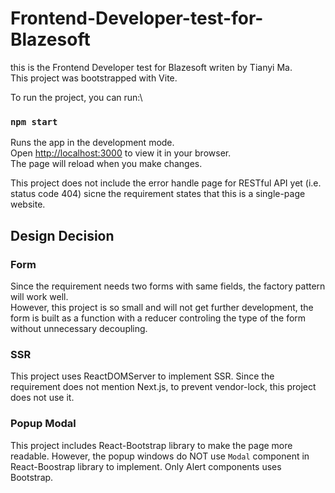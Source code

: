 # Frontend-Developer-test-for-Blazesoft
this is the Frontend Developer test for Blazesoft writen by Tianyi Ma.\
This project was bootstrapped with Vite.

To run the project, you can run:\
### `npm start`
Runs the app in the development mode.\
Open [http://localhost:3000](http://localhost:5173) to view it in your browser.\
The page will reload when you make changes.

This project does not include the error handle page for RESTful API yet (i.e. status code 404) sicne the requirement states that this is a single-page website.

## Design Decision

### Form
Since the requirement needs two forms with same fields, the factory pattern will work well.\
However, this project is so small and will not get further development, the form is built as a function with a reducer controling the type of the form without unnecessary decoupling.

### SSR
This project uses ReactDOMServer to implement SSR. Since the requirement does not mention Next.js, to prevent vendor-lock, this project does not use it.

### Popup Modal
This project includes React-Bootstrap library to make the page more readable. However, the popup windows do NOT use `Modal` component in React-Boostrap library to implement. Only Alert components uses Bootstrap.
